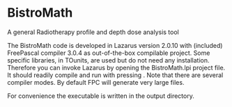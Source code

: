 # BistroMath
A general Radiotherapy profile and depth dose analysis tool

The BistroMath code is developed in Lazarus version 2.0.10 with (included) FreePascal compiler 3.0.4 as out-of-the-box compilable project.
Some specific libraries, in TOunits, are used but do not need any installation.
Therefore you can invoke Lazarus by opening the BistroMath.lpi project file. It should readily compile and run with pressing <F9>.
Note that there are several compiler modes. By default FPC will generate very large files.

For convenience the executable is written in the output directory.

